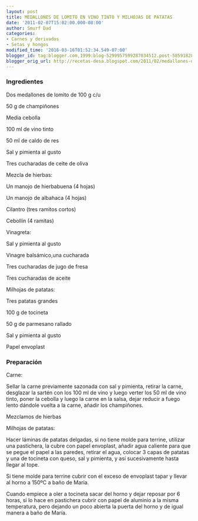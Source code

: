 ```yaml
---
layout: post
title: MEDALLONES DE LOMITO EN VINO TINTO Y MILHOJAS DE PATATAS
date: '2011-02-07T15:02:00.000-08:00'
author: Smurf Dad
categories:
- Carnes y derivados
- Setas y hongos
modified_time: '2016-03-16T01:52:34.549-07:00'
blogger_id: tag:blogger.com,1999:blog-5299957599287034512.post-5859182881512900948
blogger_orig_url: http://recetas-desa.blogspot.com/2011/02/medallones-de-lomito-en-vino-tinto-y.html
---
```


<h3>Ingredientes</h3>
Dos medallones de lomito de 100 g c/u

50 g de champiñones

Media cebolla

100 ml de vino tinto

50 ml de caldo de res

Sal y pimienta al gusto

Tres cucharadas de ceite de oliva



Mezcla de hierbas:

Un manojo de hierbabuena (4 hojas)

Un manojo de albahaca (4 hojas)

Cilantro (tres ramitos cortos)

Cebollín (4 ramitas)



Vinagreta:

Sal y pimienta al gusto

Vinagre balsámico,una cucharada

Tres cucharadas de jugo de fresa

Tres cucharadas de aceite



Milhojas de patatas:

Tres patatas grandes

100 g de tocineta

50 g de parmesano rallado

Sal y pimienta al gusto

Papel envoplast

<h3>Preparación</h3>
Carne:

Sellar la carne previamente sazonada con sal y pimienta, retirar la carne, desglazar la sartén con los 100 ml de vino y luego verter los 50 ml de vino tinto, poner la cebolla y luego la carne en la salsa, dejar reducir a fuego lento dándole vuelta a la carne, añadir los champiñones.



Mezclamos de hierbas



Milhojas de patatas:

Hacer láminas de patatas delgadas, si no tiene molde para terrine, utilizar una pastichera, la cubre con papel envoplast, añadir agua caliente para que se pegue el papel a las paredes, retirar el agua, colocar 3 capas de patatas y una de tocineta con queso, sal y pimienta, y así sucesivamente hasta llegar al tope.



Si tiene molde para terrine cubrir con el exceso de envoplast tapar y llevar al horno a 150ºC a baño de María.



Cuando empiece a oler a tocineta sacar del horno y dejar reposar por 6 horas, si lo hace en pastichera cubrir con papel de aluminio a la misma temperatura, pero dejando un poco abierta la puerta del horno y de igual manera a baño de María.